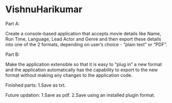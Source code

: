# VishnuHarikumar
Part A:

Create a console-based application that accepts movie details like Name, Run Time, Language, Lead Actor and Genre and then export these details into one of the 2 formats, depending on user’s choice - “plain text” or “PDF”.

Part B:

Make the application extensible so that it is easy to “plug in” a new format and the application automatically has the capability to export to the new format without making any changes to the application code.

Finished parts:
1.Save as txt.

Future updation:
1.Save as pdf.
2.Save using an installed plugin format.
